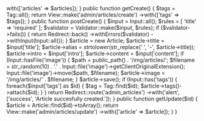 <?php

class AdminArticleController extends BaseController {

	public function getIndex()
	{
		$articles = Article::all();
		return View::make('admin/articles/index')
			->with(['articles' => $articles]);
	}

	public function getCreate()
	{
		$tags = Tag::all();
		return View::make('admin/articles/create')
			->with(['tags' => $tags]);
	}

	public function postCreate()
	{
		$input = Input::all();

		$rules = [
			'title' => 'required'
		];

		$validator = Validator::make($input, $rules);
		if ($validator->fails()) {
			return Redirect::back()
				->withErrors($validator)
				->withInput(Input::all());
		}

		$article = new Article;
		$article->title = $input['title'];
		$article->alias = strtolower(str_replace(' ', '-', $article->title));
		$article->intro = $input['intro'];
		$article->content = $input['content'];
		if (Input::hasFile('image'))
		{
			$path = public_path() . '/img/articles/';
			$filename = str_random(10) . '.' . Input::file('image')->getClientOriginalExtension();
			Input::file('image')->move($path, $filename);
			$article->image = '/img/articles/' . $filename;
		}
		$article->save();
		if (Input::has('tags'))
		{
			foreach($input['tags'] as $id) {
				$tag = Tag::find($id);
				$article->tags()->attach($id);
			}
		}
		

		return Redirect::route('admin_articles')
			->with('alert', ['success', 'Article succesfully created.']);
	}

	public function getUpdate($id)
	{
		$article = Article::find($id)->toArray();
		return View::make('admin/articles/update')
			->with(['article' => $article]);
	}

}